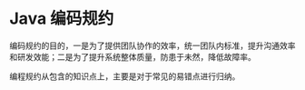 # Java 编码规约

编码规约的目的，一是为了提供团队协作的效率，统一团队内标准，提升沟通效率和研发效能；二是为了提升系统整体质量，防患于未然，降低故障率。

编程规约从包含的知识点上，主要是对于常见的易错点进行归纳。
